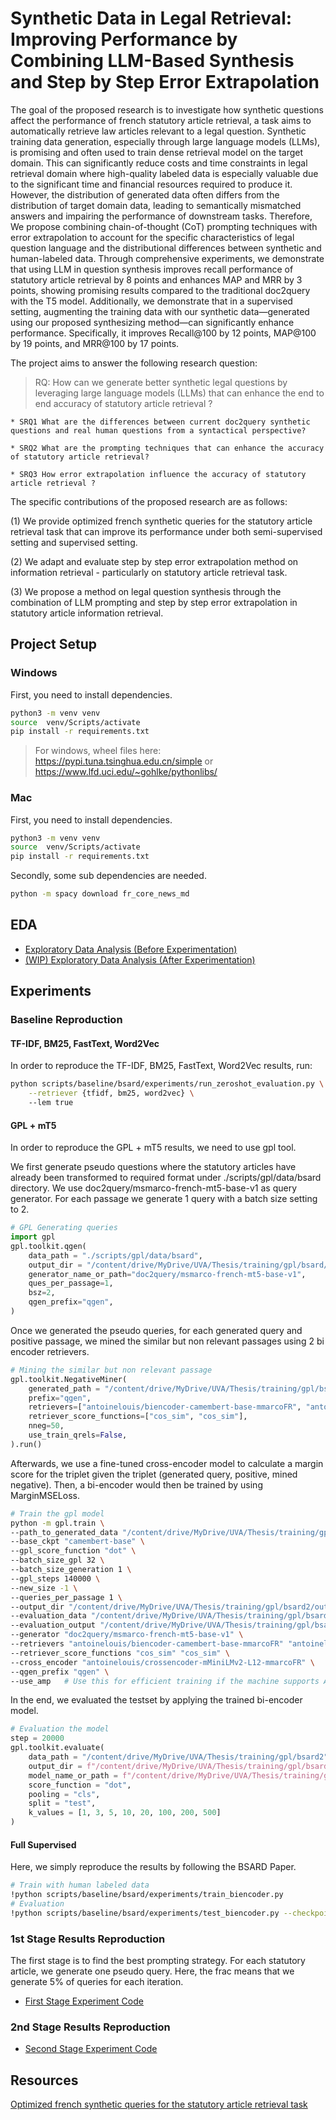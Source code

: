 # Synthetic Data in Legal Retrieval: Improving Performance by Combining LLM-Based Synthesis and Step by Step Error Extrapolation

The goal of the proposed research is to investigate how synthetic questions affect the performance of french statutory article retrieval, a task aims to automatically retrieve law articles relevant to a legal question. Synthetic training data generation, especially through large language models (LLMs), is promising and often used to train dense retrieval model on the target domain. This can significantly reduce costs and time constraints in legal retrieval domain where high-quality labeled data is especially valuable due to the significant time and financial resources required to produce it. However, the distribution of generated data often differs from the distribution of target domain data, leading to semantically mismatched answers and impairing the performance of downstream tasks. Therefore, We propose combining chain-of-thought (CoT) prompting techniques with error extrapolation to account for the specific characteristics of legal question language and the distributional differences between synthetic and human-labeled data. Through comprehensive experiments, we demonstrate that using LLM in question synthesis improves recall performance of statutory article retrieval by 8 points and enhances MAP and MRR by 3 points, showing promising results compared to the traditional doc2query with the T5 model. Additionally, we demonstrate that in a supervised setting, augmenting the training data with our synthetic data—generated using our proposed synthesizing method—can significantly enhance performance. Specifically, it improves Recall@100 by 12 points, MAP@100 by 19 points, and MRR@100 by 17 points.

The project aims to answer the following research question: 

> RQ: How can we generate better synthetic legal questions by leveraging large language models (LLMs) that can enhance the end to end accuracy of statutory article retrieval ?

    * SRQ1 What are the differences between current doc2query synthetic questions and real human questions from a syntactical perspective? 

    * SRQ2 What are the prompting techniques that can enhance the accuracy of statutory article retrieval? 

    * SRQ3 How error extrapolation influence the accuracy of statutory article retrieval ?

The specific contributions of the proposed research are as follows:

(1) We provide optimized french synthetic queries for the statutory article retrieval task that can improve its performance under both semi-supervised setting and supervised setting.

(2) We adapt and evaluate step by step error extrapolation method on information retrieval - particularly on statutory article retrieval task.

(3) We propose a method on legal question synthesis through the combination of LLM prompting and step by step error extrapolation in statutory article information retrieval.


## Project Setup

### Windows
First, you need to install dependencies.
```bash
python3 -m venv venv
source  venv/Scripts/activate
pip install -r requirements.txt
```

> For windows, wheel files here: https://pypi.tuna.tsinghua.edu.cn/simple or https://www.lfd.uci.edu/~gohlke/pythonlibs/

### Mac
First, you need to install dependencies.
```bash
python3 -m venv venv
source  venv/Scripts/activate
pip install -r requirements.txt
```

Secondly, some sub dependencies are needed.
```bash
python -m spacy download fr_core_news_md
```

## EDA
* [Exploratory Data Analysis (Before Experimentation)](scripts/eda/Exploratory_Data_Analysis(Before_Experimentation).ipynb)
* [(WIP) Exploratory Data Analysis (After Experimentation)](scripts/eda/Exploratory_Data_Analysis(After_Experimentation).ipynb)


## Experiments

### Baseline Reproduction

#### TF-IDF, BM25, FastText, Word2Vec
In order to reproduce the TF-IDF, BM25, FastText, Word2Vec results, run:
```bash
python scripts/baseline/bsard/experiments/run_zeroshot_evaluation.py \
    --retriever {tfidf, bm25, word2vec} \ 
    --lem true
```

####  GPL + mT5
In order to reproduce the GPL + mT5 results, we need to use gpl tool.

We first generate pseudo questions where the statutory articles have already been transformed to required format under ./scripts/gpl/data/bsard directory. We use doc2query/msmarco-french-mt5-base-v1 as query generator. For each passage we generate 1 query with a batch size setting to 2.

```python
# GPL Generating queries
import gpl
gpl.toolkit.qgen(
    data_path = "./scripts/gpl/data/bsard",
    output_dir = "/content/drive/MyDrive/UVA/Thesis/training/gpl/bsard/generated",
    generator_name_or_path="doc2query/msmarco-french-mt5-base-v1",
    ques_per_passage=1,
    bsz=2,
    qgen_prefix="qgen",
)
```
Once we generated the pseudo queries, for each generated query and positive passage, we mined the similar but non relevant passages using 2 bi encoder retrievers.
```python
# Mining the similar but non relevant passage 
gpl.toolkit.NegativeMiner(
    generated_path = "/content/drive/MyDrive/UVA/Thesis/training/gpl/bsard/generated",
    prefix="qgen",
    retrievers=["antoinelouis/biencoder-camembert-base-mmarcoFR", "antoinelouis/biencoder-mMiniLMv2-L12-mmarcoFR"],
    retriever_score_functions=["cos_sim", "cos_sim"],
    nneg=50,
    use_train_qrels=False,
).run()
```

Afterwards, we use a fine-tuned cross-encoder model to calculate a margin score for the triplet given the triplet (generated query, positive,
mined negative). Then, a bi-encoder would then be trained by using MarginMSELoss.

```bash
# Train the gpl model
python -m gpl.train \
--path_to_generated_data "/content/drive/MyDrive/UVA/Thesis/training/gpl/bsard2/generated" \
--base_ckpt "camembert-base" \
--gpl_score_function "dot" \
--batch_size_gpl 32 \
--batch_size_generation 1 \
--gpl_steps 140000 \
--new_size -1 \
--queries_per_passage 1 \
--output_dir "/content/drive/MyDrive/UVA/Thesis/training/gpl/bsard2/output" \
--evaluation_data "/content/drive/MyDrive/UVA/Thesis/training/gpl/bsard2" \
--evaluation_output "/content/drive/MyDrive/UVA/Thesis/training/gpl/bsard2/evaluation" \
--generator "doc2query/msmarco-french-mt5-base-v1" \
--retrievers "antoinelouis/biencoder-camembert-base-mmarcoFR" "antoinelouis/biencoder-mMiniLMv2-L12-mmarcoFR" \
--retriever_score_functions "cos_sim" "cos_sim" \
--cross_encoder "antoinelouis/crossencoder-mMiniLMv2-L12-mmarcoFR" \
--qgen_prefix "qgen" \
--use_amp   # Use this for efficient training if the machine supports AMP
```

In the end, we evaluated the testset by applying the trained bi-encoder model.
```python
# Evaluation the model
step = 20000
gpl.toolkit.evaluate(
    data_path = "/content/drive/MyDrive/UVA/Thesis/training/gpl/bsard2",
    output_dir = f"/content/drive/MyDrive/UVA/Thesis/training/gpl/bsard2/evaluation/{step}",
    model_name_or_path = f"/content/drive/MyDrive/UVA/Thesis/training/gpl/bsard2/output/{step}",
    score_function = "dot",
    pooling = "cls",
    split = "test",
    k_values = [1, 3, 5, 10, 20, 100, 200, 500]
)
```

####  Full Supervised
Here, we simply reproduce the results by following the BSARD Paper.

```bash
# Train with human labeled data
!python scripts/baseline/bsard/experiments/train_biencoder.py
# Evaluation
!python scripts/baseline/bsard/experiments/test_biencoder.py --checkpoint_path "your model checkpoint_path"
```

### 1st Stage Results Reproduction

The first stage is to find the best prompting strategy. For each statutory article, we generate one pseudo query. Here, the frac means that we generate 5% of queries for each iteration. 

* [First Stage Experiment Code](scripts/experiments/first_stage.ipynb)


### 2nd Stage Results Reproduction
* [Second Stage Experiment Code](scripts/experiments/second_stage.ipynb)

## Resources
[Optimized french synthetic queries for the statutory article retrieval task](resources/best_stage2_synthetic_dataset.csv)



